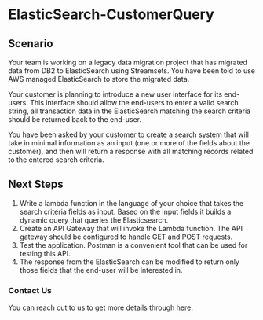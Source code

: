 # ElasticSearch-CustomerQuery

## Scenario
Your team is working on a legacy data migration project that has migrated data from DB2 to ElasticSearch using Streamsets. You have been told to use AWS managed ElasticSearch to store the migrated data. 

Your customer is planning to introduce a new user interface for its end-users. This interface should allow the end-users to enter a valid search string, all transaction data in the ElasticSearch matching the search criteria should be returned back to the end-user.

You have been asked by your customer to create a search system that will take in minimal information as an input (one or more of the fields about the customer), and then will return a response with all matching records related to the entered search criteria.


## Next Steps
1. Write a lambda function in the language of your choice that takes the search criteria fields as input. Based on the input fields it builds a dynamic query that queries the Elasticsearch.
2. Create an API Gateway that will invoke the Lambda function. The API gateway should be configured to handle GET and POST requests.
3. Test the application. Postman is a convenient tool that can be used for testing this API.
4. The response from the ElasticSearch can be modified to return only those fields that the end-user will be interested in.

### Contact Us
You can reach out to us to get more details through [here](https://www.youtube.com/channel/UC_evcfxhjjui5hChhLE08tQ/about).

